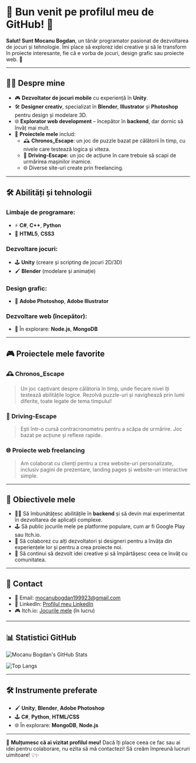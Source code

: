 # 🌟 Bun venit pe profilul meu de GitHub! 🌟  
**Salut! Sunt Mocanu Bogdan**, un tânăr programator pasionat de dezvoltarea de jocuri și tehnologie. Îmi place să explorez idei creative și să le transform în proiecte interesante, fie că e vorba de jocuri, design grafic sau proiecte web. 🚀  

---

## 👨‍💻 Despre mine

- 🎮 **Dezvoltator de jocuri mobile** cu experiență în **Unity**.
- 🛠️ **Designer creativ**, specializat în **Blender**, **Illustrator** și **Photoshop** pentru design și modelare 3D.
- 🌐 **Explorator web development** – începător în **backend**, dar dornic să învăț mai mult.
- 📅 **Proiectele mele** includ:
  - 🕰️ **Chronos_Escape**: un joc de puzzle bazat pe călătorii în timp, cu nivele care testează logica și viteza.  
  - 🚗 **Driving-Escape**: un joc de acțiune în care trebuie să scapi de urmărirea mașinilor inamice.  
  - 🌐 Diverse site-uri create prin freelancing.  

---

## 🛠️ Abilități și tehnologii  

### Limbaje de programare:
- ⚡ **C#**, **C++**, **Python**
- 📜 **HTML5**, **CSS3**

### Dezvoltare jocuri:
- 🕹️ **Unity** (creare și scripting de jocuri 2D/3D)
- 🖌️ **Blender** (modelare și animație)

### Design grafic:
- 🎨 **Adobe Photoshop**, **Adobe Illustrator**

### Dezvoltare web (începător):
- 🌟 În explorare: **Node.js**, **MongoDB**

---

## 🎮 Proiectele mele favorite  

### 🕰️ **Chronos_Escape**
> Un joc captivant despre călătoria în timp, unde fiecare nivel îți testează abilitățile logice. Rezolvă puzzle-uri și navighează prin lumi diferite, toate legate de tema timpului!  

### 🚗 **Driving-Escape**
> Ești într-o cursă contracronometru pentru a scăpa de urmărire. Joc bazat pe acțiune și reflexe rapide.  

### 🌐 **Proiecte web freelancing**
> Am colaborat cu clienți pentru a crea website-uri personalizate, inclusiv pagini de prezentare, landing pages și website-uri interactive simple.

---

## 🎯 Obiectivele mele  

- 👨‍💻 Să îmbunătățesc abilitățile în **backend** și să devin mai experimentat în dezvoltarea de aplicații complexe.  
- 🕹️ Să public jocurile mele pe platforme populare, cum ar fi Google Play sau Itch.io.  
- 🤝 Să colaborez cu alți dezvoltatori și designeri pentru a învăța din experiențele lor și pentru a crea proiecte noi.  
- 🚀 Să continui să dezvolt idei creative și să împărtășesc ceea ce învăț cu comunitatea.  

---

## 🌈 Contact  

- 📧 Email: [mocanubogdan199923@gmail.com](mailto:mocanubogdan199923@gmail.com)  
- 📱 LinkedIn: [Profilul meu LinkedIn](#)  
- 🎮 Itch.io: [Jocurile mele](#) (în lucru)

---

## 📊 Statistici GitHub  

![Mocanu Bogdan's GitHub Stats](https://github-readme-stats.vercel.app/api?username=mocanubogdan&show_icons=true&theme=radical)  

![Top Langs](https://github-readme-stats.vercel.app/api/top-langs/?username=mocanubogdan&layout=compact&theme=radical)  

---

## 🛠️ Instrumente preferate  

- 🖌️ **Unity**, **Blender**, **Adobe Photoshop**  
- 🕹️ **C#**, **Python**, **HTML/CSS**  
- 🌐 În explorare: **MongoDB**, **Node.js**  

---

🌟 **Mulțumesc că ai vizitat profilul meu!** Dacă îți place ceea ce fac sau ai idei pentru colaborare, nu ezita să mă contactezi! Să creăm împreună lucruri uimitoare! 💡✨  
